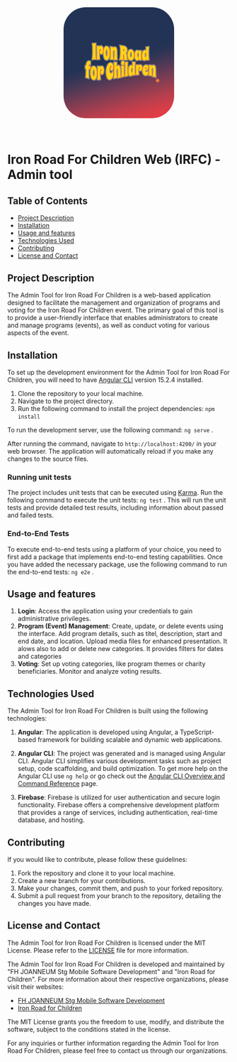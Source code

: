 <br>
<h3 align="center">
  <a href="https://github.com/FH-Joanneum-Iron-Road-for-Children/.github/blob/develop/profile/images/logo.png">
  <img src="https://github.com/FH-Joanneum-Iron-Road-for-Children/.github/blob/develop/profile/images/logo.png" alt="IRFC Logo" width="250" style="border-radius: 50px;">
  </a>
</h3>
<br>

# Iron Road For Children Web (IRFC) - Admin tool

## Table of Contents

- [Project Description](#project-description)
- [Installation](#installation)
- [Usage and features](#usage-and-features)
- [Technologies Used](#technologies-used)
- [Contributing](#contributing)
- [License and Contact](#license-and-contact)

## Project Description

The Admin Tool for Iron Road For Children is a web-based application designed to facilitate the management and organization of programs and voting for the Iron Road For Children event. The primary goal of this tool is to provide a user-friendly interface that enables administrators to create and manage programs (events), as well as conduct voting for various aspects of the event.

## Installation

To set up the development environment for the Admin Tool for Iron Road For Children, you will need to have [Angular CLI](https://github.com/angular/angular-cli) version 15.2.4 installed.

1.  Clone the repository to your local machine.
2.  Navigate to the project directory.
3.  Run the following command to install the project dependencies:
    `npm install`

To run the development server, use the following command: `ng serve` .

After running the command, navigate to `http://localhost:4200/` in your web browser. The application will automatically reload if you make any changes to the source files.

### Running unit tests

The project includes unit tests that can be executed using [Karma](https://karma-runner.github.io/). Run the following command to execute the unit tests: `ng test` . This will run the unit tests and provide detailed test results, including information about passed and failed tests.

### End-to-End Tests

To execute end-to-end tests using a platform of your choice, you need to first add a package that implements end-to-end testing capabilities. Once you have added the necessary package, use the following command to run the end-to-end tests: `ng e2e` .

## Usage and features

1.  **Login**: Access the application using your credentials to gain administrative privileges.
2.  **Program (Event) Management**: Create, update, or delete events using the interface. Add program details, such as titel, description, start and end date, and location. Upload media files for enhanced presentation. It alows also to add or delete new categories. It provides filters for dates and categories
3.  **Voting**: Set up voting categories, like program themes or charity beneficiaries. Monitor and analyze voting results.

## Technologies Used

The Admin Tool for Iron Road For Children is built using the following technologies:

1.  **Angular**: The application is developed using Angular, a TypeScript-based framework for building scalable and dynamic web applications.
2.  **Angular CLI**: The project was generated and is managed using Angular CLI. Angular CLI simplifies various development tasks such as project setup, code scaffolding, and build optimization. To get more help on the Angular CLI use `ng help` or go check out the [Angular CLI Overview and Command Reference](https://angular.io/cli) page.

3.  **Firebase**: Firebase is utilized for user authentication and secure login functionality. Firebase offers a comprehensive development platform that provides a range of services, including authentication, real-time database, and hosting.

## Contributing

If you would like to contribute, please follow these guidelines:

1.  Fork the repository and clone it to your local machine.
2.  Create a new branch for your contributions.
3.  Make your changes, commit them, and push to your forked repository.
4.  Submit a pull request from your branch to the repository, detailing the changes you have made.

## License and Contact

The Admin Tool for Iron Road For Children is licensed under the MIT License. Please refer to the [LICENSE](https://github.com/FH-Joanneum-Iron-Road-for-Children/iron-road-for-children-web/blob/develop/LICENSE) file for more information.

The Admin Tool for Iron Road For Children is developed and maintained by "FH JOANNEUM Stg Mobile Software Development" and "Iron Road for Children". For more information about their respective organizations, please visit their websites:

- [FH JOANNEUM Stg Mobile Software Development](https://www.fh-joanneum.at/mobile-software-development/bachelor/)
- [Iron Road for Children](https://www.irfc.at/)

The MIT License grants you the freedom to use, modify, and distribute the software, subject to the conditions stated in the license.

For any inquiries or further information regarding the Admin Tool for Iron Road For Children, please feel free to contact us through our organizations.
